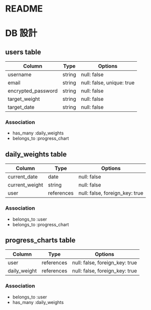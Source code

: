 # README
# DB 設計

## users table

| Column             | Type   | Options                   |
|--------------------|--------|---------------------------|
| username           | string | null: false               |
| email              | string | null: false, unique: true |
| encrypted_password | string | null: false               |
| target_weight      | string | null: false               |
| target_date        | string | null: false               |

### Association

- has_many :daily_weights
- belongs_to :progress_chart

## daily_weights table

| Column         | Type       | Options                        |
|----------------|------------|--------------------------------|
| current_date   | date       | null: false                    |
| current_weight | string     | null: false                    |
| user           | references | null: false, foreign_key: true |

### Association

- belongs_to :user
- belongs_to :progress_chart

## progress_charts table

| Column        | Type       | Options                        |
|---------------|------------|--------------------------------|
| user          | references | null: false, foreign_key: true |
| daily_weight  | references | null: false, foreign_key: true |
### Association

- belongs_to :user
- has_many :daily_weights
